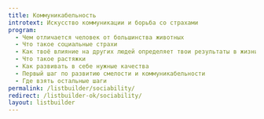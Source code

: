 ```yaml
---
title: Коммуникабельность
introtext: Искусство коммуникации и борьба со страхами
program:
  - Чем отличается человек от большинства животных
  - Что такое социальные страхи
  - Как твоё влияние на других людей определяет твои результаты в жизни
  - Что такое растяжки
  - Как развивать в себе нужные качества
  - Первый шаг по развитию смелости и коммуникабельности
  - Где взять остальные шаги
permalink: /listbuilder/sociability/
redirect: /listbuilder-ok/sociability/
layout: listbuilder
---
```

